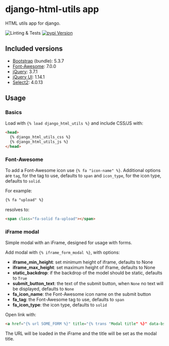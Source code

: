 # django-html-utils app

HTML utils app for django.

![Linting & Tests](https://github.com/jnphilipp/django-html-utils/actions/workflows/tests.yml/badge.svg)
[![pypi Version](https://img.shields.io/pypi/v/django-html-utils.svg?logo=pypi&logoColor=white)](https://pypi.org/project/django-html-utils/)


## Included versions

* [Bootstrap](https://github.com/twbs/bootstrap) (bundle): 5.3.7
* [Font-Awesome](https://github.com/FortAwesome/Font-Awesome): 7.0.0
* [jQuery](https://github.com/jquery/jquery): 3.7.1
* [jQuery UI](https://github.com/jquery/jquery-ui): 1.14.1
* [Select2](https://github.com/select2/select2): 4.0.13


## Usage

### Basics

Load with `{% load django_html_utils %}` and include CSS/JS with:

```html
<head>
  {% django_html_utils_css %}
  {% django_html_utils_js %}
</head>
```


### Font-Awesome

To add a Font-Awesome icon use `{% fa "icon-name" %}`. Additional options are `tag`, for the tag to use, defaults to `span` and `icon_type`, for the icon type, defaults to `solid`.

For example:

```html
{% fa "upload" %}
```

resolves to:
```html
<span class="fa-solid fa-upload"></span>
```


### iFrame modal

Simple modal with an iFrame, designed for usage with forms.

Add modal with `{% iframe_form_modal %}`, with options:
* **iframe_min_height**: set minimum height of iframe, defaults to None
* **iframe_max_height**: set maximum height of iframe, defaults to None
* **static_backdrop**: if the backdrop of the model should be static, defaults to `True`
* **submit_button_text**: the text of the submit button, when `None` no text will be displayed, defaults to `None`
* **fa_icon_name**: the Font-Awesome icon name on the submit button
* **fa_tag**: the Font-Awesome tag to use, defaults to `span`
* **fa_icon_type**: the icon type, defaults to `solid`

Open link with:
```html
<a href="{% url SOME_FORM %}" title="{% trans "Modal title" %}" data-bs-toggle="modal" data-bs-target="#iframeFormModal">open modal form</a>
```

The URL will be loaded in the iFrame and the title will be set as the modal title.
